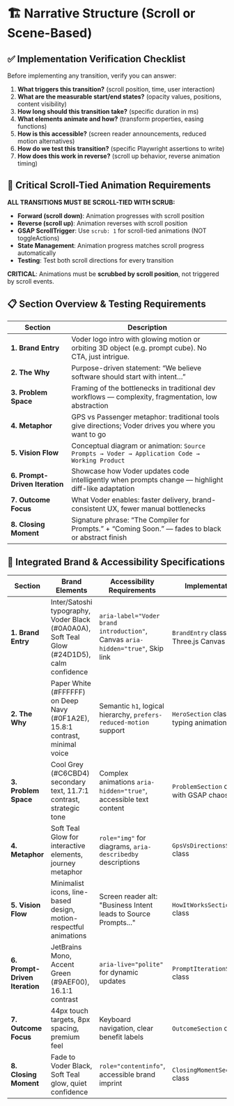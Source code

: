 # 🏗️ Narrative Structure (Scroll or Scene-Based)

## ✅ Implementation Verification Checklist

Before implementing any transition, verify you can answer:

1. **What triggers this transition?** (scroll position, time, user interaction)
2. **What are the measurable start/end states?** (opacity values, positions, content visibility)
3. **How long should this transition take?** (specific duration in ms)
4. **What elements animate and how?** (transform properties, easing functions)
5. **How is this accessible?** (screen reader announcements, reduced motion alternatives)
6. **How do we test this transition?** (specific Playwright assertions to write)
7. **How does this work in reverse?** (scroll up behavior, reverse animation timing)

## 🔄 Critical Scroll-Tied Animation Requirements

**ALL TRANSITIONS MUST BE SCROLL-TIED WITH SCRUB:**

- **Forward (scroll down)**: Animation progresses with scroll position
- **Reverse (scroll up)**: Animation reverses with scroll position
- **GSAP ScrollTrigger**: Use `scrub: 1` for scroll-tied animations (NOT toggleActions)
- **State Management**: Animation progress matches scroll progress automatically
- **Testing**: Test both scroll directions for every transition

**CRITICAL**: Animations must be **scrubbed by scroll position**, not triggered by scroll events.

## 📋 Section Overview & Testing Requirements

| Section                        | Description                                                                                           |
| ------------------------------ | ----------------------------------------------------------------------------------------------------- |
| **1. Brand Entry**             | Voder logo intro with glowing motion or orbiting 3D object (e.g. prompt cube). No CTA, just intrigue. |
| **2. The Why**                 | Purpose-driven statement: “We believe software should start with intent…”                             |
| **3. Problem Space**           | Framing of the bottlenecks in traditional dev workflows — complexity, fragmentation, low abstraction  |
| **4. Metaphor**                | GPS vs Passenger metaphor: traditional tools give directions; Voder drives you where you want to go   |
| **5. Vision Flow**             | Conceptual diagram or animation: `Source Prompts → Voder → Application Code → Working Product`        |
| **6. Prompt-Driven Iteration** | Showcase how Voder updates code intelligently when prompts change — highlight diff-like adaptation    |
| **7. Outcome Focus**           | What Voder enables: faster delivery, brand-consistent UX, fewer manual bottlenecks                    |
| **8. Closing Moment**          | Signature phrase: “The Compiler for Prompts.” + “Coming Soon.” — fades to black or abstract finish    |

## 🎨 Integrated Brand & Accessibility Specifications

| Section                        | Brand Elements                                                                             | Accessibility Requirements                                                      | Implementation                            |
| ------------------------------ | ------------------------------------------------------------------------------------------ | ------------------------------------------------------------------------------- | ----------------------------------------- |
| **1. Brand Entry**             | Inter/Satoshi typography, Voder Black (#0A0A0A), Soft Teal Glow (#24D1D5), calm confidence | `aria-label="Voder brand introduction"`, Canvas `aria-hidden="true"`, Skip link | `BrandEntry` class with Three.js Canvas   |
| **2. The Why**                 | Paper White (#FFFFFF) on Deep Navy (#0F1A2E), 15.8:1 contrast, minimal voice               | Semantic `h1`, logical hierarchy, `prefers-reduced-motion` support              | `HeroSection` class with typing animation |
| **3. Problem Space**           | Cool Grey (#C6CBD4) secondary text, 11.7:1 contrast, strategic tone                        | Complex animations `aria-hidden="true"`, accessible text content                | `ProblemSection` class with GSAP chaos    |
| **4. Metaphor**                | Soft Teal Glow for interactive elements, journey metaphor                                  | `role="img"` for diagrams, `aria-describedby` descriptions                      | `GpsVsDirectionsSection` class            |
| **5. Vision Flow**             | Minimalist icons, line-based design, motion-respectful animations                          | Screen reader alt: "Business Intent leads to Source Prompts..."                 | `HowItWorksSection` class                 |
| **6. Prompt-Driven Iteration** | JetBrains Mono, Accent Green (#9AEF00), 16.1:1 contrast                                    | `aria-live="polite"` for dynamic updates                                        | `PromptIterationSection` class            |
| **7. Outcome Focus**           | 44px touch targets, 8px spacing, premium feel                                              | Keyboard navigation, clear benefit labels                                       | `OutcomeSection` class                    |
| **8. Closing Moment**          | Fade to Voder Black, Soft Teal glow, quiet confidence                                      | `role="contentinfo"`, accessible brand imprint                                  | `ClosingMomentSection` class              |
